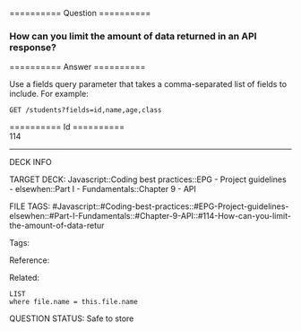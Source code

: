 ========== Question ==========  

### How can you limit the amount of data returned in an API response?  

========== Answer ==========  

Use a fields query parameter that takes a comma-separated list of fields to include. For example:

```
GET /students?fields=id,name,age,class
```

========== Id ==========  
114

---

DECK INFO

TARGET DECK: Javascript::Coding best practices::EPG - Project guidelines - elsewhen::Part I - Fundamentals::Chapter 9 - API

FILE TAGS: #Javascript::#Coding-best-practices::#EPG-Project-guidelines-elsewhen::#Part-I-Fundamentals::#Chapter-9-API::#114-How-can-you-limit-the-amount-of-data-retur

Tags:

Reference:

Related:

```dataview
LIST
where file.name = this.file.name
```

QUESTION STATUS: Safe to store
